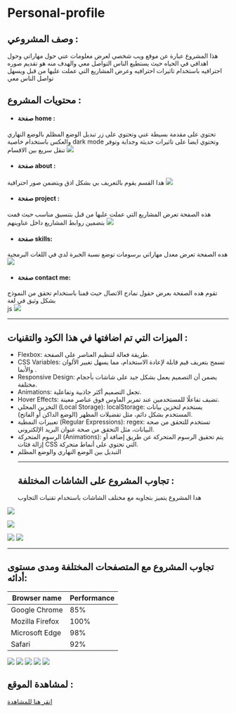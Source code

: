 # Personal-profile
## وصف المشروعي :
هذا المشروع عبارة عن موقع ويب شخصي لعرض معلومات عني حول مهاراتي وحول اهدافي في الحياه حيث يستطيع الناس التواصل معي والهدف منه هو تقديم صوره احترافيه باستخدام تاثيرات احترافيه  وعرض المشاريع التي عملت عليها من قبل ويسهل تواصل الناس معي
## محتويات المشروع :
* #### صفحة home :
تحتوي على مقدمة بسيطة عني وتحتوي على زر تبديل الوضع المظلم  بالوضع النهاري والعكس باستخدام خاصية  dark mode 
وتحتوي ايضا على تاثيرات حديثة وجدابة وتوفر تنقل سريع بين الاقسام
<img src="https://github.com/user-attachments/assets/e0c60807-d6f6-4315-bb16-497a38fef228">
* #### صفحة about :
هدا القسم يقوم بالتعريف بي بشكل اذق ويتضمن صور احترافية 
<img src="https://github.com/user-attachments/assets/92ef1122-e469-4100-9d01-4298ad9fd15a">
* #### صفحة project :
هذه الصفحة تعرض المشاريع التي عملت عليها من قبل بتنسيق مناسب حيث قمت بتضمين روابط المشاريع داخل عناوينهم
<img src="https://github.com/user-attachments/assets/f12dc300-805b-4c82-a16b-f724d3da1616">
* #### صفحة skills:
هده الصفحة تعرض معدل مهاراتي برسومات توضع نسبة الخبرة لدي في اللغات البرمجية 
<img src="https://github.com/user-attachments/assets/ea7efcbf-feb9-474b-841f-646210558d18">
* #### صفحة contact me:
تقوم هده الصفحة بعرض حقول نمادج الاتصال حيث قمنا باستخدام تحقق من النموذج بشكل وثيق في لغة   
js
<img src="https://github.com/user-attachments/assets/e2938d97-47e5-471b-a7f6-fc765aef3f53">
____

## الميزات التي تم اضافتها في هذا الكود والتقنيات :
* Flexbox: طريقة فعالة لتنظيم العناصر على الصفحة.
* CSS Variables: تسمح بتعريف قيم قابلة لإعادة الاستخدام، مما يسهل تغيير الألوان والأنما  .
* Responsive Design: يضمن أن التصميم يعمل بشكل جيد على شاشات بأحجام مختلفة.
* Animations: تجعل التصميم أكثر جاذبية وتفاعلية.
* Hover Effects: تضيف تفاعلًا للمستخدمين عند تمرير الماوس فوق عناصر معينة.
*  التخزين المحلي (Local Storage):
localStorage: يستخدم لتخزين بيانات المستخدم بشكل دائم، مثل تفضيلات المظهر (الوضع الداكن أو الفاتح).
* تعبيرات النمطية (Regular Expressions):
regex: تستخدم للتحقق من صحة البيانات، مثل التحقق من صحة عنوان البريد الإلكتروني.
* الرسوم المتحركة (Animations):
يتم تحقيق الرسوم المتحركة عن طريق إضافة أو إزالة فئات CSS التي تحتوي على أنماط متحركة.
* التبديل بين الوضع النهاري والوضع المظلم
  ___
  ## تجاوب المشروع على الشاشات المختلفة :
  هدا المشروع يتميز بتجاوبه مع مخنلف الشاشات باستخدام تقنيات التجاوب 
<div>
<img src="https://github.com/user-attachments/assets/e0c60807-d6f6-4315-bb16-497a38fef228">

<img src="https://github.com/user-attachments/assets/d032e177-88c4-48bf-b6ea-a7cd48cf3d5c 
" >

<img src="https://github.com/user-attachments/assets/7092e6b1-364d-4ba8-9dfb-f7f1334c3f53">

<img src="https://github.com/user-attachments/assets/a044b3fe-a8cb-4600-acec-c1de67d19507">
</div>

___

## تجاوب المشروع مع المتصفحات المختلفة ومدى مستوى أدائه:
| Browser name | Performance |
|--------------|-------------|
| Google Chrome|85%|
|Mozilla Firefox|100%|
|Microsoft Edge|98%|
|Safari|92%|
<div>

<img src="https://github.com/user-attachments/assets/2ad9c1f0-cd8a-4349-af13-8be8535a9b9c">

<img src="https://github.com/user-attachments/assets/886127a8-92d4-4b6c-8339-339e0ad23a87">

<img src="https://github.com/user-attachments/assets/b1794b70-79a8-41a0-a300-b45fef44f316">

<img src="https://github.com/user-attachments/assets/8c4f8528-c778-4a01-8348-f65af7a44abd">

<img src="https://github.com/user-attachments/assets/c9d2526b-058f-4b64-9b40-1a28676db33d">

</div>

## لمشاهدة الموقع :
[انقر هنا للمشاهدة](https://alaakhai.github.io/Personal-profile/)
